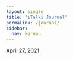 ```yaml
---
layout: single
title: "iTalki Journal"
permalink: /journal/
sidebar:
  nav: korean
---
```


[April 27, 2021](2021-04-27.md)
